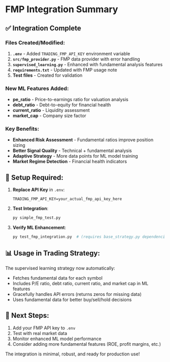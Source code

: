 # FMP Integration Summary

## ✅ Integration Complete

### Files Created/Modified:
1. **`.env`** - Added `TRADING_FMP_API_KEY` environment variable
2. **`src/fmp_provider.py`** - FMP data provider with error handling
3. **`supervised_learning.py`** - Enhanced with fundamental analysis features
4. **`requirements.txt`** - Updated with FMP usage note
5. **Test files** - Created for validation

### New ML Features Added:
- **pe_ratio** - Price-to-earnings ratio for valuation analysis
- **debt_ratio** - Debt-to-equity for financial health
- **current_ratio** - Liquidity assessment
- **market_cap** - Company size factor

### Key Benefits:
- **Enhanced Risk Assessment** - Fundamental ratios improve position sizing
- **Better Signal Quality** - Technical + fundamental analysis
- **Adaptive Strategy** - More data points for ML model training
- **Market Regime Detection** - Financial health indicators

## 🔧 Setup Required:

1. **Replace API Key** in `.env`:
   ```
   TRADING_FMP_API_KEY=your_actual_fmp_api_key_here
   ```

2. **Test Integration**:
   ```bash
   py simple_fmp_test.py
   ```

3. **Verify ML Enhancement**:
   ```bash
   py test_fmp_integration.py  # (requires base_strategy.py dependencies)
   ```

## 📊 Usage in Trading Strategy:

The supervised learning strategy now automatically:
- Fetches fundamental data for each symbol
- Includes P/E ratio, debt ratio, current ratio, and market cap in ML features
- Gracefully handles API errors (returns zeros for missing data)
- Uses fundamental data for better buy/sell/hold decisions

## 🎯 Next Steps:

1. Add your FMP API key to `.env`
2. Test with real market data
3. Monitor enhanced ML model performance
4. Consider adding more fundamental features (ROE, profit margins, etc.)

The integration is minimal, robust, and ready for production use!